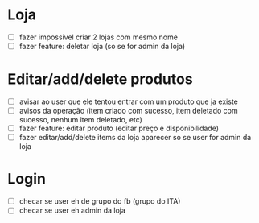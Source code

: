 # Loja
- [ ] fazer impossivel criar 2 lojas com mesmo nome
- [ ] fazer feature: deletar loja (so se for admin da loja)

# Editar/add/delete produtos
- [ ] avisar ao user que ele tentou entrar com um produto que ja existe
- [ ] avisos da operação (item criado com sucesso, item deletado com sucesso, nenhum item deletado, etc)
- [ ] fazer feature: editar produto (editar preço e disponibilidade)
- [ ] fazer editar/add/delete items da loja aparecer so se user for admin da loja
	
# Login
- [ ] checar se user eh de grupo do fb (grupo do ITA)
- [ ] checar se user eh admin da loja
